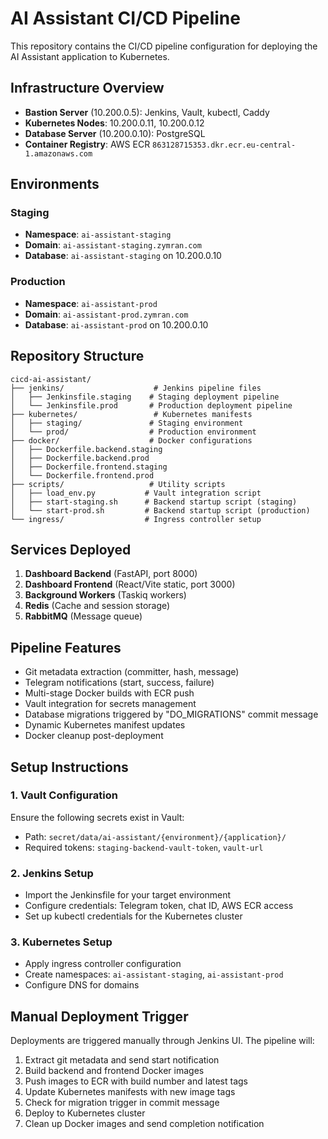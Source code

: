 # AI Assistant CI/CD Pipeline

This repository contains the CI/CD pipeline configuration for deploying the AI Assistant application to Kubernetes.

## Infrastructure Overview

- **Bastion Server** (10.200.0.5): Jenkins, Vault, kubectl, Caddy
- **Kubernetes Nodes**: 10.200.0.11, 10.200.0.12
- **Database Server** (10.200.0.10): PostgreSQL
- **Container Registry**: AWS ECR `863128715353.dkr.ecr.eu-central-1.amazonaws.com`

## Environments

### Staging
- **Namespace**: `ai-assistant-staging`
- **Domain**: `ai-assistant-staging.zymran.com`
- **Database**: `ai-assistant-staging` on 10.200.0.10

### Production
- **Namespace**: `ai-assistant-prod`
- **Domain**: `ai-assistant-prod.zymran.com`
- **Database**: `ai-assistant-prod` on 10.200.0.10

## Repository Structure

```
cicd-ai-assistant/
├── jenkins/                    # Jenkins pipeline files
│   ├── Jenkinsfile.staging    # Staging deployment pipeline
│   └── Jenkinsfile.prod       # Production deployment pipeline
├── kubernetes/                 # Kubernetes manifests
│   ├── staging/               # Staging environment
│   └── prod/                  # Production environment
├── docker/                    # Docker configurations
│   ├── Dockerfile.backend.staging
│   ├── Dockerfile.backend.prod
│   ├── Dockerfile.frontend.staging
│   └── Dockerfile.frontend.prod
├── scripts/                   # Utility scripts
│   ├── load_env.py           # Vault integration script
│   ├── start-staging.sh      # Backend startup script (staging)
│   └── start-prod.sh         # Backend startup script (production)
└── ingress/                  # Ingress controller setup
```

## Services Deployed

1. **Dashboard Backend** (FastAPI, port 8000)
2. **Dashboard Frontend** (React/Vite static, port 3000)
3. **Background Workers** (Taskiq workers)
4. **Redis** (Cache and session storage)
5. **RabbitMQ** (Message queue)

## Pipeline Features

- Git metadata extraction (committer, hash, message)
- Telegram notifications (start, success, failure)
- Multi-stage Docker builds with ECR push
- Vault integration for secrets management
- Database migrations triggered by "DO_MIGRATIONS" commit message
- Dynamic Kubernetes manifest updates
- Docker cleanup post-deployment

## Setup Instructions

### 1. Vault Configuration
Ensure the following secrets exist in Vault:
- Path: `secret/data/ai-assistant/{environment}/{application}/`
- Required tokens: `staging-backend-vault-token`, `vault-url`

### 2. Jenkins Setup
- Import the Jenkinsfile for your target environment
- Configure credentials: Telegram token, chat ID, AWS ECR access
- Set up kubectl credentials for the Kubernetes cluster

### 3. Kubernetes Setup
- Apply ingress controller configuration
- Create namespaces: `ai-assistant-staging`, `ai-assistant-prod`
- Configure DNS for domains

## Manual Deployment Trigger

Deployments are triggered manually through Jenkins UI. The pipeline will:
1. Extract git metadata and send start notification
2. Build backend and frontend Docker images
3. Push images to ECR with build number and latest tags
4. Update Kubernetes manifests with new image tags
5. Check for migration trigger in commit message
6. Deploy to Kubernetes cluster
7. Clean up Docker images and send completion notification